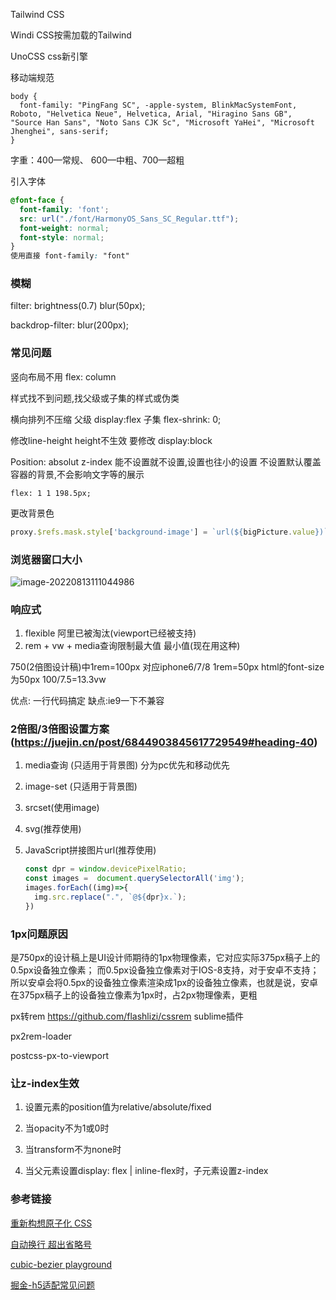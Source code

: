 



Tailwind CSS 



Windi CSS按需加载的Tailwind



UnoCSS css新引擎





移动端规范

```
body {
  font-family: "PingFang SC", -apple-system, BlinkMacSystemFont, Roboto, "Helvetica Neue", Helvetica, Arial, "Hiragino Sans GB", "Source Han Sans", "Noto Sans CJK Sc", "Microsoft YaHei", "Microsoft Jhenghei", sans-serif;
}
```

字重：400—常规、 600—中粗、700—超粗



引入字体

```css
@font-face {
  font-family: 'font';
  src: url("./font/HarmonyOS_Sans_SC_Regular.ttf");
  font-weight: normal;
  font-style: normal;
}
使用直接 font-family: "font"
```

### 模糊

filter: brightness(0.7) blur(50px);



backdrop-filter: blur(200px);





### 常见问题

竖向布局不用  flex: column

样式找不到问题,找父级或子集的样式或伪类

横向排列不压缩   父级 display:flex   子集  flex-shrink: 0;

修改line-height  height不生效 要修改 display:block

Position: absolut   z-index  能不设置就不设置,设置也往小的设置   不设置默认覆盖容器的背景,不会影响文字等的展示



```
flex: 1 1 198.5px;
```

更改背景色

```javascript
proxy.$refs.mask.style['background-image'] = `url(${bigPicture.value})`
```

### 浏览器窗口大小

![image-20220813111044986](https://image.zhuyuanzheng1.top/image-20220813111044986.png)





### 响应式

1. flexible 阿里已被淘汰(viewport已经被支持)
2. rem + vw + media查询限制最大值 最小值(现在用这种)

750(2倍图设计稿)中1rem=100px   对应iphone6/7/8 1rem=50px  html的font-size为50px  100/7.5=13.3vw

<meta name="viewport" content="width=device-width, initial-scale=1.0" />

优点: 一行代码搞定   缺点:ie9一下不兼容





### 2倍图/3倍图设置方案(https://juejin.cn/post/6844903845617729549#heading-40)

1. media查询 (只适用于背景图) 分为pc优先和移动优先

2.  image-set (只适用于背景图)

3. srcset(使用image)

4. svg(推荐使用)

5. JavaScript拼接图片url(推荐使用)

   ```javascript
   const dpr = window.devicePixelRatio;
   const images =  document.querySelectorAll('img');
   images.forEach((img)=>{
     img.src.replace(".", `@${dpr}x.`);
   })
   ```

   

### 1px问题原因

是750px的设计稿上是UI设计师期待的1px物理像素，它对应实际375px稿子上的0.5px设备独立像素；
而0.5px设备独立像素对于IOS-8支持，对于安卓不支持；
所以安卓会将0.5px的设备独立像素渲染成1px的设备独立像素，也就是说，安卓在375px稿子上的设备独立像素为1px时，占2px物理像素，更粗



px转rem   https://github.com/flashlizi/cssrem  sublime插件

px2rem-loader

postcss-px-to-viewport



### 让z-index生效

1. 设置元素的position值为relative/absolute/fixed

2. 当opacity不为1或0时

3. 当transform不为none时

4. 当父元素设置display: flex | inline-flex时，子元素设置z-index




### 参考链接

[重新构想原子化 CSS](https://antfu.me/posts/reimagine-atomic-css-zh)

[自动换行 超出省略号](https://www.runoob.com/w3cnote/css-nowrap-break-word.html)

[cubic-bezier playground](https://cubic-bezier.com/#.17,.67,.83,.67)

[掘金-h5适配常见问题](https://juejin.cn/post/6885721051360133133#heading-18)